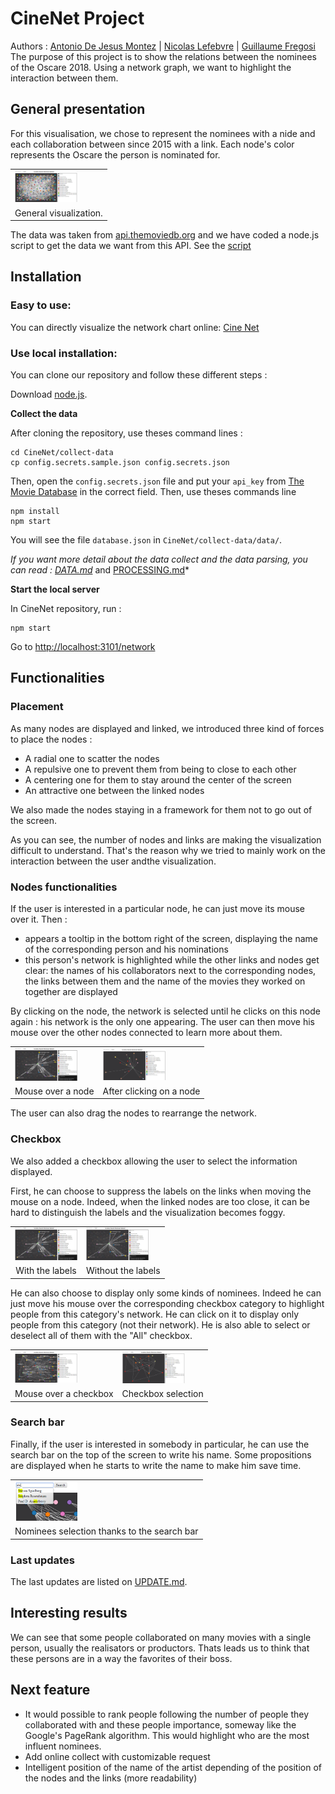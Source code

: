 # CineNet Project
Authors : [Antonio De Jesus Montez](https://github.com/ADJMLyon) | [Nicolas Lefebvre](https://github.com/Nicocolabricot) | [Guillaume Fregosi](https://github.com/fregogui)
The purpose of this project is to show the relations between the nominees of the Oscare 2018. Using a network graph, we want to highlight the interaction between them.


## General presentation

For this visualisation, we chose to represent the nominees with a nide and each collaboration between since 2015 with a link. Each node's color represents the Oscare the person is nominated for.

<table border="0">
  <tr>
    <td>
      <img src="img/base.PNG" style="width: 100px;">
    </td>
  </tr>
  <tr>
    <td align="center">
      General visualization.
    </td>
  </tr>
</table>

The data was taken from [api.themoviedb.org](https://www.themoviedb.org/) and we have coded a node.js script to get the data we want from this API. See the [script](https://github.com/fregogui/CineNet/blob/master/collect-data/collectData.js)

## Installation

### Easy to use:

You can directly visualize the network chart online: [Cine Net](https://fregogui.github.io/CineNet/views/network.html)

### Use local installation:

You can clone our repository and follow these different steps :

Download [node.js](https://nodejs.org/).

**Collect the data**

After cloning the repository, use theses command lines :
```
cd CineNet/collect-data
cp config.secrets.sample.json config.secrets.json
```
Then, open the `config.secrets.json` file and put your `api_key` from [The Movie Database](https://www.themoviedb.org/) in the correct field.
Then,  use theses commands line 
```
npm install
npm start
```
You will see the file `database.json` in `CineNet/collect-data/data/`.

*If you want more detail about the data collect and the data parsing, you can read : [DATA.md](https://github.com/fregogui/CineNet/blob/master/DATA.md)* and [PROCESSING.md](https://github.com/fregogui/CineNet/blob/master/PROCESSING.md)*

**Start the local server**

In CineNet repository, run :
```
npm start
```
Go to [http://localhost:3101/network](http://localhost:3101/network)


## Functionalities

### Placement

As many nodes are displayed and linked, we introduced three kind of forces to place the nodes :
<ul>
    <li>A radial one to scatter the nodes</li>
    <li>A repulsive one to prevent them from being to close to each other</li>
    <li>A centering one for them to stay around the center of the screen</li>
    <li>An attractive one between the linked nodes</li>
</ul>

We also made the nodes staying in a framework for them not to go out of the screen.

As you can see, the number of nodes and links are making the visualization difficult to understand. That's the reason why we tried to mainly work on the interaction between the user andthe visualization.

### Nodes functionalities

If the user is interested in a particular node, he can just move its mouse over it. Then :
<ul>
    <li>appears a tooltip in the bottom right of the screen, displaying the name of the corresponding person and his nominations</li>
    <li>this person's network is highlighted while the other links and nodes get clear: the names of his collaborators next to the corresponding nodes, the links between them and the name of the movies they worked on together are displayed</li>
</ul> 

By clicking on the node, the network is selected until he clicks on this node again : his network is the only one appearing. The user can then move his mouse over the other nodes connected to learn more about them.

<table border="0">
  <tr>
    <td>
      <img src="img/mouse_over1.png" style="width: 100px;">
    </td>
<td>
      <img src="img/mouse_click.PNG" style="width: 100px;">
    </td>
  </tr>
  <tr>
    <td align="center">
      Mouse over a node
    </td>
<td align="center">
      After clicking on a node
    </td>
  </tr>
</table>

The user can also drag the nodes to rearrange the network.

### Checkbox

We also added a checkbox allowing the user to select the information displayed.

First, he can choose to suppress the labels on the links when moving the mouse on a node. Indeed, when the linked nodes are too close, it can be hard to distinguish the labels and the visualization becomes foggy.

<table border="0">
  <tr>
    <td>
      <img src="img/with_labels.png" style="width: 100px;">
    </td>
<td>
      <img src="img/without_labels.png" style="width: 100px;">
    </td>
  </tr>
  <tr>
    <td align="center">
      With the labels
    </td>
<td align="center">
      Without the labels
    </td>
  </tr>
</table>

He can also choose to display only some kinds of nominees. Indeed he can just move his mouse over the corresponding checkbox category to highlight people from this category's network. He can click on it to display only people from this category (not their network).
He is also able to select or deselect all of them with the "All" checkbox.

<table border="0">
  <tr>
    <td>
      <img src="img/mouse_over_checkbox.png" style="width: 100px;">
    </td>
<td>
      <img src="img/checkbox_selection.PNG" style="width: 100px;">
    </td>
  </tr>
  <tr>
    <td align="center">
      Mouse over a checkbox
    </td>
<td align="center">
      Checkbox selection
    </td>
  </tr>
</table>

### Search bar

Finally, if the user is interested in somebody in particular, he can use the search bar on the top of the screen to write his name. Some propositions are displayed when he starts to write the name to make him save time.

<table border="0">
  <tr>
    <td>
      <img src="img/searchbar.png" style="width: 100px;">
    </td>
  </tr>
  <tr>
    <td align="center">
      Nominees selection thanks to the search bar
    </td>
  </tr>
</table>

### Last updates

The last updates are listed on [UPDATE.md](https://github.com/fregogui/CineNet/blob/master/UPDATE.md).

## Interesting results

We can see that some people collaborated on many movies with a single person, usually the realisators or productors. Thats leads us to think that these persons are in a way the favorites of their boss.


## Next feature

* It would possible to rank people following the number of people they collaborated with and these people importance, someway like the Google's PageRank algorithm. This would highlight who are the most influent nominees.
* Add online collect with customizable request
* Intelligent position of the name of the artist depending of the position of the nodes and the links (more readability)



